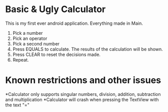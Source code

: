 # Basic & Ugly Calculator

This is my first ever android application. Everything made in Main.

1. Pick a number
2. Pick an operator
3. Pick a second number
4. Press EQUALS to calculate. The results of the calculation will be shown.
5. Press CLEAR to reset the decisions made.
6. Repeat.


# Known restrictions and other issues
*Calculator only supports singular numbers, division, addition, subtraction and multiplication
*Calculator will crash when pressing the TextView with the text "="




